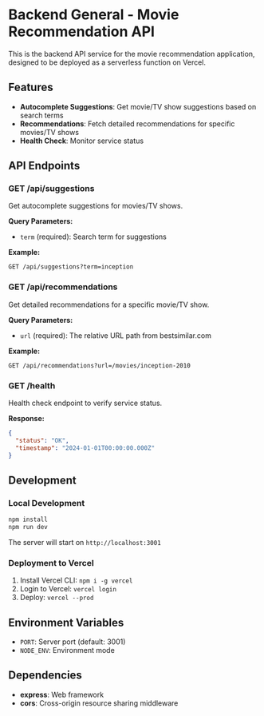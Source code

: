 # Backend General - Movie Recommendation API

This is the backend API service for the movie recommendation application, designed to be deployed as a serverless function on Vercel.

## Features

- **Autocomplete Suggestions**: Get movie/TV show suggestions based on search terms
- **Recommendations**: Fetch detailed recommendations for specific movies/TV shows
- **Health Check**: Monitor service status

## API Endpoints

### GET /api/suggestions
Get autocomplete suggestions for movies/TV shows.

**Query Parameters:**
- `term` (required): Search term for suggestions

**Example:**
```
GET /api/suggestions?term=inception
```

### GET /api/recommendations
Get detailed recommendations for a specific movie/TV show.

**Query Parameters:**
- `url` (required): The relative URL path from bestsimilar.com

**Example:**
```
GET /api/recommendations?url=/movies/inception-2010
```

### GET /health
Health check endpoint to verify service status.

**Response:**
```json
{
  "status": "OK",
  "timestamp": "2024-01-01T00:00:00.000Z"
}
```

## Development

### Local Development
```bash
npm install
npm run dev
```

The server will start on `http://localhost:3001`

### Deployment to Vercel
1. Install Vercel CLI: `npm i -g vercel`
2. Login to Vercel: `vercel login`
3. Deploy: `vercel --prod`

## Environment Variables

- `PORT`: Server port (default: 3001)
- `NODE_ENV`: Environment mode

## Dependencies

- **express**: Web framework
- **cors**: Cross-origin resource sharing middleware